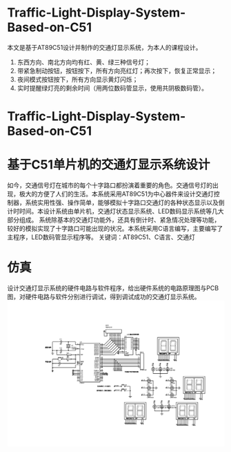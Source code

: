 # Traffic-Light-Display-System-Based-on-C51
本文是基于AT89C51设计并制作的交通灯显示系统，为本人的课程设计。
1. 东西方向、南北方向均有红、黄、绿三种信号灯；
2. 带紧急制动按钮，按钮按下，所有方向亮红灯；再次按下，恢复正常显示；
3. 夜间模式按钮按下，所有方向显示黄灯闪烁；
4. 实时提醒绿灯亮的剩余时间（用两位数码管显示，使用共阴极数码管）。
<!-- more -->

# Traffic-Light-Display-System-Based-on-C51
# 基于C51单片机的交通灯显示系统设计
如今，交通信号灯在城市的每个十字路口都扮演着重要的角色。交通信号灯的出现，极大的方便了人们的生活。本系统采用AT89C51为中心器件来设计交通灯控制器，系统实用性强、操作简单，能够模拟十字路口交通灯的各种状态显示以及倒计时时间。本设计系统由单片机，交通灯状态显示系统、LED数码显示系统等几大部分组成。
系统除基本的交通灯功能外，还具有倒计时、紧急情况处理等功能，较好的模拟实现了十字路口可能出现的状况。本系统采用C语言编写，主要编写了主程序，LED数码管显示程序等。
关键词：AT89C51、C语言、交通灯
# 仿真
设计交通灯显示系统的硬件电路与软件程序，给出硬件系统的电路原理图与PCB图，对硬件电路与软件分别进行调试，得到调试成功的交通灯显示系统。
![](https://raw.githubusercontent.com/Jack-Dun/Traffic-Light-Display-System-Based-on-C51/main/%E4%BA%A4%E9%80%9A%E7%81%AF%E6%98%BE%E7%A4%BA%E7%B3%BB%E7%BB%9F%E7%94%B5%E8%B7%AF%E5%8E%9F%E7%90%86%E5%9B%BE%E9%A2%84%E8%A7%88.bmp)
